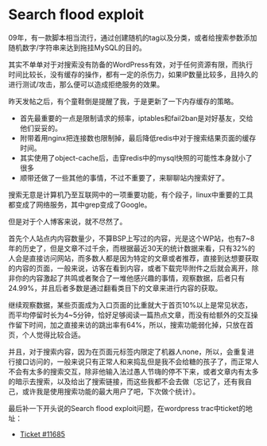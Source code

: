 # Search flood exploit

09年，有一款脚本相当流行，通过创建随机的tag以及分类，或者给搜索参数添加随机数字/字符串来达到拖挂MySQL的目的。

其实不单单对于对搜索没有防备的WordPress有效，对于任何资源有限，而执行时间比较长，没有缓存的操作，都有一定的杀伤力，如果IP数量比较多，且持久的进行测试/攻击，那么便可以造成拒绝服务的效果。

昨天发帖之后，有个童鞋倒是提醒了我，于是更新了一下内存缓存的策略。

*  首先最重要的一点是限制请求的频率，iptables和fail2ban是对好基友，交给他们妥妥的。
*  附带着用nginx把连接数也限制掉，最后降低redis中对于搜索结果页面的缓存时间。
  *  其实使用了object-cache后，击穿redis中的mysql快照的可能性本身就小了很多
*  顺带还做了一些其他的事情，不过不重要了，来聊聊站内搜索好了。

搜索无意是计算机乃至互联网中的一项重要功能，有个段子，linux中重要的工具都变成了网络服务，其中grep变成了Google。

但是对于个人博客来说，就不尽然了。

首先个人站点内内容数量少，不算BSP上写过的内容，光是这个WP站，也有7~8年的历史了，但是文章不过千余，而根据最近30天的统计数据来看，只有32%的人会是直接访问网站，而多数人都是因为特定的文章或者推荐，直接到达想要获取的内容的页面，一般来说，访客在看到内容，或者下载完毕附件之后就会离开，除非你的内容激起了共鸣或者聚合了一堆他感兴趣的事情，观察数据，后者只有24.99%，并且后者多数是通过翻看类目下的文章来进行内容的获取。

继续观察数据，某些页面成为入口页面的比重就大于首页10%以上是常见状态，而平均停留时长为4~5分钟，恰好足够阅读一篇热点文章，而没有给额外的交互操作留下时间，加之直接来访的跳出率有64%，所以，搜索功能弱化掉，只放在首页，个人觉得比较合适。

并且，对于搜索内容，因为在页面元标签内限定了机器人none，所以，会重复进行接口访问的，一般来说只有正常人和来捣乱但是我不会给糖的孩子了，而正常人不会有太多的搜索交互，除非他输入法过愚人节嗨的停不下来，或者文章内有太多的暗示去搜索，以及给出了搜索链接，而这些我都不会去做（忘记了，还有我自己，或许我是使用搜索功能的最大用户了吧，下次做个统计）。

最后补一下开头说的Search flood exploit问题，在wordpress trac中ticket的地址：

- [Ticket #11685](https://core.trac.wordpress.org/ticket/11685)

